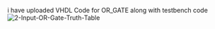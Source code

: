 i have uploaded VHDL Code for OR_GATE along with testbench code 
![2-Input-OR-Gate-Truth-Table](https://user-images.githubusercontent.com/87929992/150523706-cbd0ec9c-8ba5-4513-baac-55476bc903a5.jpg)
